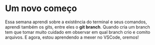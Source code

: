 # Um novo começo
Essa semana aprendi sobre a existência do terminal e seus comandos, aprendi também os gits, entre eles o **git branch**. Quando cria um branch tem que tomar muito cuidado em observar em qual branch crio e comito arquivos.
E agora, estou aprendendo a mexer no VSCode, oremos!